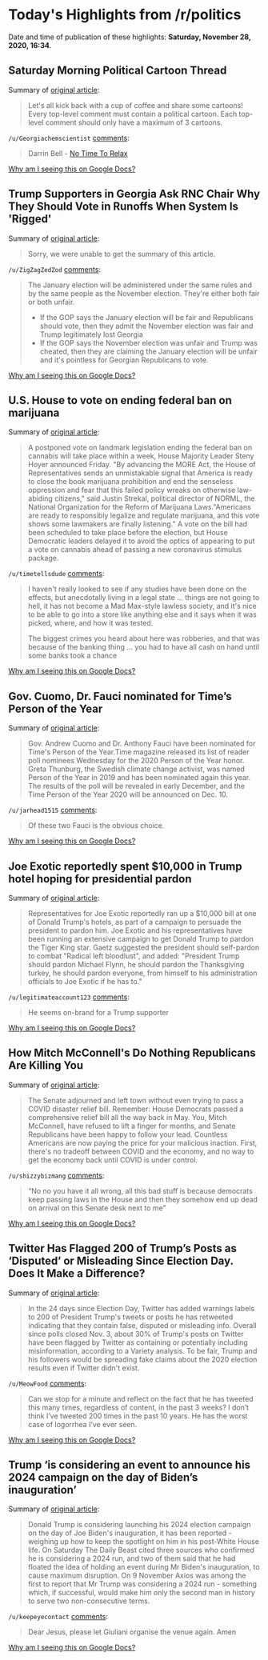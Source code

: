 # Today's Highlights from /r/politics

Date and time of publication of these highlights: **Saturday, November 28, 2020, 16:34**.

## Saturday Morning Political Cartoon Thread

Summary of [original article](https://www.reddit.com/r/politics/comments/k2pn44/saturday_morning_political_cartoon_thread/):

> Let's all kick back with a cup of coffee and share some cartoons! Every top-level comment must contain a political cartoon. Each top-level comment should only have a maximum of 3 cartoons.

`/u/Georgiachemscientist` [comments](https://www.reddit.com/r/politics/comments/k2pn44/saturday_morning_political_cartoon_thread/):

> Darrin Bell - [No Time To Relax](https://safr.kingfeatures.com/api/img.php?e=gif&s=c&file=RGFycmluQmVsbC8yMDIwLzExL0RhcnJpbl9CZWxsLjIwMjAxMTIxXzE1MzYuZ2lm)

[Why am I seeing this on Google Docs?](https://docs.google.com/document/d/1Dc6We63vOXIZsc0op-Bt4abqkYjXzOigalQqFxmvvbM/edit?usp=sharing)

## Trump Supporters in Georgia Ask RNC Chair Why They Should Vote in Runoffs When System Is 'Rigged'

Summary of [original article](https://www.newsweek.com/trump-supporters-georgia-ask-rnc-chair-why-they-should-vote-runoffs-when-system-rigged-1550938?piano_t=1):

> Sorry, we were unable to get the summary of this article.

`/u/ZigZagZedZod` [comments](https://www.reddit.com/r/politics/comments/k2v21a/trump_supporters_in_georgia_ask_rnc_chair_why/):

> The January election will be administered under the same rules and by the same people as the November election. They're either both fair or both unfair.
> 
> * If the GOP says the January election will be fair and Republicans should vote, then they admit the November election was fair and Trump legitimately lost Georgia
> * If the GOP says the November election was unfair and Trump was cheated, then they are claiming the January election will be unfair and it's pointless for Georgian Republicans to vote.

[Why am I seeing this on Google Docs?](https://docs.google.com/document/d/1Dc6We63vOXIZsc0op-Bt4abqkYjXzOigalQqFxmvvbM/edit?usp=sharing)

## U.S. House to vote on ending federal ban on marijuana

Summary of [original article](https://www.nj.com/marijuana/2020/11/us-house-to-vote-on-ending-federal-ban-on-marijuana.html):

> A postponed vote on landmark legislation ending the federal ban on cannabis will take place within a week, House Majority Leader Steny Hoyer announced Friday. "By advancing the MORE Act, the House of Representatives sends an unmistakable signal that America is ready to close the book marijuana prohibition and end the senseless oppression and fear that this failed policy wreaks on otherwise law-abiding citizens," said Justin Strekal, political director of NORML, the National Organization for the Reform of Marijuana Laws."Americans are ready to responsibly legalize and regulate marijuana, and this vote shows some lawmakers are finally listening." A vote on the bill had been scheduled to take place before the election, but House Democratic leaders delayed it to avoid the optics of appearing to put a vote on cannabis ahead of passing a new coronavirus stimulus package.

`/u/timetellsdude` [comments](https://www.reddit.com/r/politics/comments/k2vqbg/us_house_to_vote_on_ending_federal_ban_on/):

> I haven't really looked to see if any studies have been done on the effects, but anecdotally living in a legal state ... things are not going to hell, it has not become a Mad Max-style lawless society, and it's nice to be able to go into a store like anything else and it says when it was picked, where, and how it was tested.
> 
> The biggest crimes you heard about here was robberies, and that was because of the banking thing ... you had to have all cash on hand until some banks took a chance

[Why am I seeing this on Google Docs?](https://docs.google.com/document/d/1Dc6We63vOXIZsc0op-Bt4abqkYjXzOigalQqFxmvvbM/edit?usp=sharing)

## Gov. Cuomo, Dr. Fauci nominated for Time’s Person of the Year

Summary of [original article](https://www.syracuse.com/us-news/2020/11/gov-cuomo-dr-fauci-nominated-for-times-person-of-the-year.html):

> Gov. Andrew Cuomo and Dr. Anthony Fauci have been nominated for Time's Person of the Year.Time magazine released its list of reader poll nominees Wednesday for the 2020 Person of the Year honor. Greta Thunburg, the Swedish climate change activist, was named Person of the Year in 2019 and has been nominated again this year. The results of the poll will be revealed in early December, and the Time Person of the Year 2020 will be announced on Dec. 10.

`/u/jarhead1515` [comments](https://www.reddit.com/r/politics/comments/k2r7kx/gov_cuomo_dr_fauci_nominated_for_times_person_of/):

> Of these two Fauci is the obvious choice.

[Why am I seeing this on Google Docs?](https://docs.google.com/document/d/1Dc6We63vOXIZsc0op-Bt4abqkYjXzOigalQqFxmvvbM/edit?usp=sharing)

## Joe Exotic reportedly spent $10,000 in Trump hotel hoping for presidential pardon

Summary of [original article](https://www.pinknews.co.uk/2020/11/28/joe-exotic-trump-international-hotel-washington-presidential-pardon-tiger-king/):

> Representatives for Joe Exotic reportedly ran up a $10,000 bill at one of Donald Trump's hotels, as part of a campaign to persuade the president to pardon him. Joe Exotic and his representatives have been running an extensive campaign to get Donald Trump to pardon the Tiger King star. Gaetz suggested the president should self-pardon to combat "Radical left bloodlust", and added: "President Trump should pardon Michael Flynn, he should pardon the Thanksgiving turkey, he should pardon everyone, from himself to his administration officials to Joe Exotic if he has to."

`/u/legitimateaccount123` [comments](https://www.reddit.com/r/politics/comments/k2pvp7/joe_exotic_reportedly_spent_10000_in_trump_hotel/):

> He seems on-brand for a Trump supporter

[Why am I seeing this on Google Docs?](https://docs.google.com/document/d/1Dc6We63vOXIZsc0op-Bt4abqkYjXzOigalQqFxmvvbM/edit?usp=sharing)

## How Mitch McConnell's Do Nothing Republicans Are Killing You

Summary of [original article](https://www.commondreams.org/views/2020/11/27/how-mitch-mcconnells-do-nothing-republicans-are-killing-you):

> The Senate adjourned and left town without even trying to pass a COVID disaster relief bill. Remember: House Democrats passed a comprehensive relief bill all the way back in May. You, Mitch McConnell, have refused to lift a finger for months, and Senate Republicans have been happy to follow your lead. Countless Americans are now paying the price for your malicious inaction. First, there's no tradeoff between COVID and the economy, and no way to get the economy back until COVID is under control.

`/u/shizzybizmang` [comments](https://www.reddit.com/r/politics/comments/k2q2n7/how_mitch_mcconnells_do_nothing_republicans_are/):

> “No no you have it all wrong, all this bad stuff is because democrats keep passing laws in the House and then they somehow end up dead on arrival on this Senate desk next to me”

[Why am I seeing this on Google Docs?](https://docs.google.com/document/d/1Dc6We63vOXIZsc0op-Bt4abqkYjXzOigalQqFxmvvbM/edit?usp=sharing)

## Twitter Has Flagged 200 of Trump’s Posts as ‘Disputed’ or Misleading Since Election Day. Does It Make a Difference?

Summary of [original article](https://variety.com/2020/politics/news/twitter-trump-200-disputed-misleading-claims-election-1234841137/):

> In the 24 days since Election Day, Twitter has added warnings labels to 200 of President Trump's tweets or posts he has retweeted indicating that they contain false, disputed or misleading info. Overall since polls closed Nov. 3, about 30% of Trump's posts on Twitter have been flagged by Twitter as containing or potentially including misinformation, according to a Variety analysis. To be fair, Trump and his followers would be spreading fake claims about the 2020 election results even if Twitter didn't exist.

`/u/MeowFood` [comments](https://www.reddit.com/r/politics/comments/k2rd69/twitter_has_flagged_200_of_trumps_posts_as/):

> Can we stop for a minute and reflect on the fact that he has tweeted this many times, regardless of content, in the past 3 weeks? I don’t think I’ve tweeted 200 times in the past 10 years. He has the worst case of logorrhea I’ve ever seen.

[Why am I seeing this on Google Docs?](https://docs.google.com/document/d/1Dc6We63vOXIZsc0op-Bt4abqkYjXzOigalQqFxmvvbM/edit?usp=sharing)

## Trump ‘is considering an event to announce his 2024 campaign on the day of Biden’s inauguration’

Summary of [original article](https://www.independent.co.uk/news/world/americas/us-election-2020/trump-election-2024-biden-inauguration-b1763221.html):

> Donald Trump is considering launching his 2024 election campaign on the day of Joe Biden's inauguration, it has been reported - weighing up how to keep the spotlight on him in his post-White House life. On Saturday The Daily Beast cited three sources who confirmed he is considering a 2024 run, and two of them said that he had floated the idea of holding an event during Mr Biden's inauguration, to cause maximum disruption. On 9 November Axios was among the first to report that Mr Trump was considering a 2024 run - something which, if successful, would make him only the second man in history to serve two non-consecutive terms.

`/u/keepeyecontact` [comments](https://www.reddit.com/r/politics/comments/k2p1dh/trump_is_considering_an_event_to_announce_his/):

> Dear Jesus, please let Giuliani organise the venue again. Amen

[Why am I seeing this on Google Docs?](https://docs.google.com/document/d/1Dc6We63vOXIZsc0op-Bt4abqkYjXzOigalQqFxmvvbM/edit?usp=sharing)

